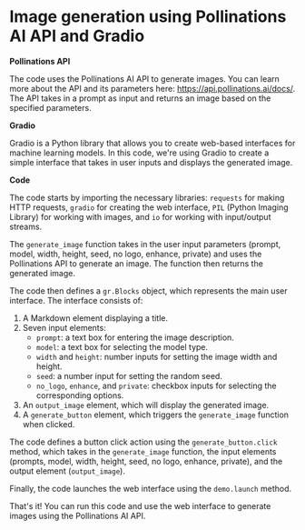 # Image generation using Pollinations AI API and Gradio

**Pollinations API**

The code uses the Pollinations AI API to generate images. You can learn more about the API and its parameters here: https://api.pollinations.ai/docs/. The API takes in a prompt as input and returns an image based on the specified parameters.

**Gradio**

Gradio is a Python library that allows you to create web-based interfaces for machine learning models. In this code, we're using Gradio to create a simple interface that takes in user inputs and displays the generated image.

**Code**

The code starts by importing the necessary libraries: `requests` for making HTTP requests, `gradio` for creating the web interface, `PIL` (Python Imaging Library) for working with images, and `io` for working with input/output streams.

The `generate_image` function takes in the user input parameters (prompt, model, width, height, seed, no logo, enhance, private) and uses the Pollinations API to generate an image. The function then returns the generated image.

The code then defines a `gr.Blocks` object, which represents the main user interface. The interface consists of:

1. A Markdown element displaying a title.
2. Seven input elements:
	* `prompt`: a text box for entering the image description.
	* `model`: a text box for selecting the model type.
	* `width` and `height`: number inputs for setting the image width and height.
	* `seed`: a number input for setting the random seed.
	* `no_logo`, `enhance`, and `private`: checkbox inputs for selecting the corresponding options.
3. An `output_image` element, which will display the generated image.
4. A `generate_button` element, which triggers the `generate_image` function when clicked.

The code defines a button click action using the `generate_button.click` method, which takes in the `generate_image` function, the input elements (prompts, model, width, height, seed, no logo, enhance, private), and the output element (`output_image`).

Finally, the code launches the web interface using the `demo.launch` method.

That's it! You can run this code and use the web interface to generate images using the Pollinations AI API.
